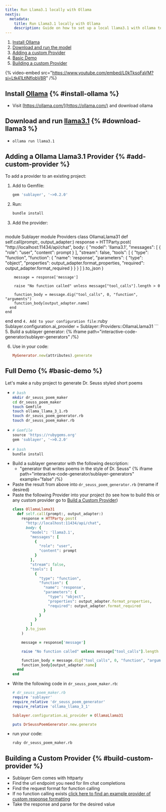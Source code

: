 ```yaml
---
title: Run Llama3.1 locally with Ollama
nextjs:
  metadata:
    title: Run Llama3.1 locally with Ollama
    description: Guide on how to set up a local llama3.1 with ollama to work with Sublayer.
---
```


1. [Install Ollama](#install-ollama)
2. [Download and run the model](#download-llama3)
3. [Adding a custom Provider](#add-custom-provider)
4. [Basic Demo](#basic-demo)
5. [Building a custom Provider](#build-custom-provider)

{% video-embed src="https://www.youtube.com/embed/L0kTksoFaVM?si=Ltk41LtlNflobV8R" /%}

## Install [Ollama](https://ollama.com/) {% #install-ollama %}
* Visit [https://ollama.com/](https://ollama.com/) and download ollama

## Download and run [llama3.1](https://ollama.com/library/llama3) {% #download-llama3 %}
*
  ```bash
  ollama run llama3.1
  ```

## Adding a Ollama Llama3.1 Provider {% #add-custom-provider %}
To add a provider to an existing project:
1. Add to Gemfile:
    ```ruby
    gem 'sublayer', '~>0.2.0'
    ```
2. Run:
    ```bash
    bundle install
    ```
3. Add the provider:
    ```ruby
module Sublayer
  module Providers
    class OllamaLlama31
      def self.call(prompt:, output_adapter:)
        response = HTTParty.post(
          "http://localhost:11434/api/chat",
          body: {
            "model": 'llama3.1',
            "messages": [
              {
                "role": "user",
                "content": prompt
              }
            ],
            "stream": false,
            "tools": [
              {
                "type": "function",
                "function": {
                  "name": 'response',
                  "parameters": {
                    "type": "object",
                    "properties": output_adapter.format_properties,
                    "required": output_adapter.format_required
                  }
                }
              }
            ]
          }.to_json
        )

        message = response['message']

        raise "No function called" unless message["tool_calls"].length > 0

        function_body = message.dig("tool_calls", 0, "function", "arguments")
        function_body[output_adapter.name]
      end
    end
  end
end
    ```
4. Add to your configuration file:
    ```ruby
    Sublayer.configuration.ai_provider = Sublayer::Providers::OllamaLlama31
    ```
5. Build a sublayer generator:
    {% iframe path="interactive-code-generator/sublayer-generators" /%}

6. Use in your code:
    ```ruby
    MyGenerator.new(attributes).generate
    ```

## Full Demo {% #basic-demo %}
Let's make a ruby project to generate Dr. Seuss styled short poems
* ```bash
  # bash
  mkdir dr_seuss_poem_maker
  cd dr_seuss_poem_maker
  touch Gemfile
  touch ollama_llama_3_1.rb
  touch dr_seuss_poem_generator.rb
  touch dr_seuss_poem_maker.rb
  ```
* ```ruby
  # Gemfile
  source 'https://rubygems.org'
  gem 'sublayer', '~>0.2.0'
  ```
* ```bash
  # bash
  bundle install
  ```
* Build a sublayer generator with the following description:
    * "generator that writes poems in the style of Dr. Seuss"
    {% iframe path="interactive-code-generator/sublayer-generators" example="false" /%}
* Paste the result from above into `dr_seuss_poem_generator.rb` (rename if desired)
* Paste the following Provider into your project (to see how to build this or any custom provider go to [Build a Custom Provider](#build-custom-provider))
  ```ruby
  class OllamaLlama31
    def self.call(prompt:, output_adapter:)
      response = HTTParty.post(
        "http://localhost:11434/api/chat",
        body: {
          "model": 'llama3.1',
          "messages": [
            {
              "role": "user",
              "content": prompt
            }
          ],
          "stream": false,
          "tools": [
            {
              "type": "function",
              "function": {
                "name": 'response',
                "parameters": {
                  "type": "object",
                  "properties": output_adapter.format_properties,
                  "required": output_adapter.format_required
                }
              }
            }
          ]
        }.to_json
      )

      message = response['message']

      raise "No function called" unless message["tool_calls"].length > 0

      function_body = message.dig("tool_calls", 0, "function", "arguments")
      function_body[output_adapter.name]
    end
  end
  ```
* Write the following code in `dr_seuss_poem_maker.rb`:
  ```ruby
  # dr_seuss_poem_maker.rb
  require 'sublayer'
  require_relative 'dr_seuss_poem_generator'
  require_relative 'ollama_llama_3_1'

  Sublayer.configuration.ai_provider = OllamaLlama31

  puts DrSeussPoemGenerator.new.generate
  ```
* run your code:
  ```bash
  ruby dr_seuss_poem_maker.rb
  ```

## Building a Custom Provider {% #build-custom-provider %}
* Sublayer Gem comes with httparty
* Find the url endpoint you need for llm chat completions
* Find the request format for function calling
* If no function calling exists [click here to find an example provider of custom response formatting](https://github.com/sublayerapp/sublayer/blob/0.0/lib/sublayer/providers/local.rb)
* Take the response and parse for the desired value

